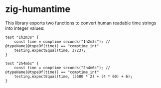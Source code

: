 # zig-humantime

This library exports two functions to convert human readable time strings into integer values:

```zig
test "1h2m3s" {
    const time = comptime seconds("1h2m3s"); // @typeName(@typeOf(time)) == "comptime_int"
    testing.expectEqual(time, 3723);
}

test "2h4m6s" {
    const time = comptime seconds("2h4m6s"); // @typeName(@typeOf(time)) == "comptime_int"
    testing.expectEqual(time, (3600 * 2) + (4 * 60) + 6);
}
```